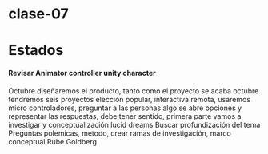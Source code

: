 # clase-07

# Estados

#### Revisar Animator controller unity character 
Octubre diseñaremos el producto, tanto como el proyecto 
se acaba octubre tendremos seis proyectos elección popular, interactiva remota, usaremos micro controladores, preguntar a las personas algo se abre opciones y representar las respuestas, debe tener sentido, primera parte vamos a investigar y conceptualización 
lucid dreams
Buscar profundización del tema 
Preguntas polemicas, metodo, crear ramas de investigación, marco conceptual 
Rube Goldberg 
